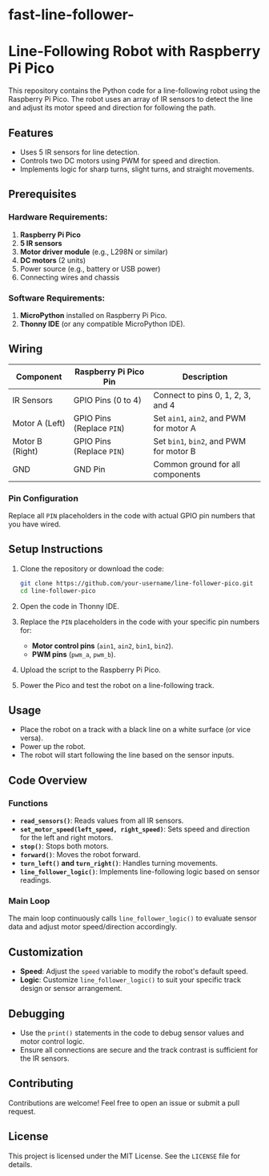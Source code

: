 # fast-line-follower-


# Line-Following Robot with Raspberry Pi Pico

This repository contains the Python code for a line-following robot using the Raspberry Pi Pico. The robot uses an array of IR sensors to detect the line and adjust its motor speed and direction for following the path.

## Features

- Uses 5 IR sensors for line detection.
- Controls two DC motors using PWM for speed and direction.
- Implements logic for sharp turns, slight turns, and straight movements.

## Prerequisites

### Hardware Requirements:
1. **Raspberry Pi Pico**
2. **5 IR sensors**
3. **Motor driver module** (e.g., L298N or similar)
4. **DC motors** (2 units)
5. Power source (e.g., battery or USB power)
6. Connecting wires and chassis

### Software Requirements:
1. **MicroPython** installed on Raspberry Pi Pico.
2. **Thonny IDE** (or any compatible MicroPython IDE).

## Wiring

| Component      | Raspberry Pi Pico Pin      | Description                             |
|----------------|----------------------------|-----------------------------------------|
| IR Sensors     | GPIO Pins (0 to 4)         | Connect to pins 0, 1, 2, 3, and 4       |
| Motor A (Left) | GPIO Pins (Replace `PIN`)  | Set `ain1`, `ain2`, and PWM for motor A |
| Motor B (Right)| GPIO Pins (Replace `PIN`)  | Set `bin1`, `bin2`, and PWM for motor B |
| GND            | GND Pin                    | Common ground for all components        |

### Pin Configuration

Replace all `PIN` placeholders in the code with actual GPIO pin numbers that you have wired.

## Setup Instructions

1. Clone the repository or download the code:
    ```bash
    git clone https://github.com/your-username/line-follower-pico.git
    cd line-follower-pico
    ```

2. Open the code in Thonny IDE.

3. Replace the `PIN` placeholders in the code with your specific pin numbers for:
   - **Motor control pins** (`ain1`, `ain2`, `bin1`, `bin2`).
   - **PWM pins** (`pwm_a`, `pwm_b`).

4. Upload the script to the Raspberry Pi Pico.

5. Power the Pico and test the robot on a line-following track.

## Usage

- Place the robot on a track with a black line on a white surface (or vice versa).
- Power up the robot.
- The robot will start following the line based on the sensor inputs.

## Code Overview

### Functions

- **`read_sensors()`**: Reads values from all IR sensors.
- **`set_motor_speed(left_speed, right_speed)`**: Sets speed and direction for the left and right motors.
- **`stop()`**: Stops both motors.
- **`forward()`**: Moves the robot forward.
- **`turn_left()` and `turn_right()`**: Handles turning movements.
- **`line_follower_logic()`**: Implements line-following logic based on sensor readings.

### Main Loop

The main loop continuously calls `line_follower_logic()` to evaluate sensor data and adjust motor speed/direction accordingly.

## Customization

- **Speed**: Adjust the `speed` variable to modify the robot's default speed.
- **Logic**: Customize `line_follower_logic()` to suit your specific track design or sensor arrangement.

## Debugging

- Use the `print()` statements in the code to debug sensor values and motor control logic.
- Ensure all connections are secure and the track contrast is sufficient for the IR sensors.

## Contributing

Contributions are welcome! Feel free to open an issue or submit a pull request.

## License

This project is licensed under the MIT License. See the `LICENSE` file for details.
